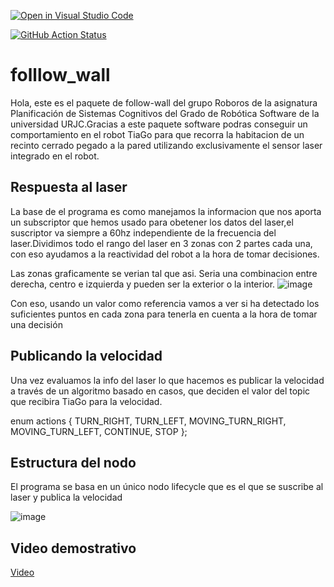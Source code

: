 [![Open in Visual Studio Code](https://classroom.github.com/assets/open-in-vscode-f059dc9a6f8d3a56e377f745f24479a46679e63a5d9fe6f495e02850cd0d8118.svg)](https://classroom.github.com/online_ide?assignment_repo_id=6883680&assignment_repo_type=AssignmentRepo)

[![GitHub Action
Status](https://github.com/Docencia-fmrico/follow-wall-roboros/workflows/main/badge.svg)](https://github.com/Docencia-fmrico/follow-wall-roboros)


# folllow_wall

Hola, este es el paquete de follow-wall del grupo Roboros de la asignatura Planificación de Sistemas Cognitivos del Grado de Robótica Software de la universidad URJC.Gracias a este paquete software podras conseguir un comportamiento en el robot TiaGo para que recorra la habitacion de un recinto cerrado pegado a la pared utilizando exclusivamente el sensor laser integrado en el robot.

## Respuesta al laser

La base de el programa es como manejamos la informacion que nos aporta un subscriptor que hemos usado para obetener los datos del laser,el suscriptor va siempre a 60hz independiente de la frecuencia del laser.Dividimos todo el rango del laser en 3 zonas con 2 partes cada una, con eso ayudamos a la reactividad del robot a la hora de tomar decisiones.

Las zonas graficamente se verian tal que asi. Seria una combinacion entre derecha, centro e izquierda y pueden ser la exterior o la interior.
![image](https://user-images.githubusercontent.com/78978241/153917108-8aef5705-0275-425d-8557-bb959f6119cf.png)

Con eso, usando un valor como referencia vamos a ver si ha detectado los suficientes puntos en cada zona para tenerla en cuenta a la hora de tomar una decisión

## Publicando la velocidad

Una vez evaluamos la info del laser lo que hacemos es publicar la velocidad a través de un algoritmo basado en casos, que deciden el valor del topic que recibira TiaGo para la velocidad.

enum actions
{
  TURN_RIGHT,
  TURN_LEFT,
  MOVING_TURN_RIGHT,
  MOVING_TURN_LEFT,
  CONTINUE,
  STOP
};

## Estructura del nodo
 
El programa se basa en un único nodo lifecycle que es el que se suscribe al laser y publica la velocidad

![image](https://user-images.githubusercontent.com/78978241/153957808-719a9b15-e0c1-4e42-bb4f-094b7dedd0a0.png)

## Video demostrativo


[Video](https://urjc-my.sharepoint.com/:v:/g/personal/a_cabreram_2019_alumnos_urjc_es/EY-knV94el1OmfO9Hn5FxBgB7fKtD-otc88CP5NSCffH_w?e=fomcNP)

